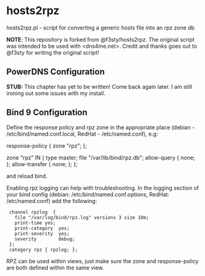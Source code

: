 # hosts2rpz

hosts2rpz.pl - script for converting a generic hosts file into an rpz zone db

**NOTE**: This repository is forked from @f3sty/hosts2rpz. The original script was intended to be used with <dns4me.net>. Credit and thanks goes out to @f3sty for writing the original script!

## PowerDNS Configuration

**STUB:** This chapter has yet to be written! Come back again later. I am still ironing out some issues with my install.

## Bind 9 Configuration

Define the response policy and rpz zone in the appropriate place (debian - /etc/bind/named.conf.local, RedHat - /etc/named.conf), e.g:


  response-policy { zone "rpz"; };

  zone "rpz" IN {
      type master;
      file "/var/lib/bind/rpz.db";
      allow-query { none; };
      allow-transfer { none; };
    };

and reload bind. 

Enabling rpz logging can help with troubleshooting. In the logging section of your bind config (debian: /etc/bind/named.conf.options, RedHat: /etc/named.conf) add the following:

     channel rpzlog  {
       file "/var/log/bind/rpz.log" versions 3 size 10m;
       print-time yes;
       print-category  yes;
       print-severity  yes;
       severity        debug;
     };
     category rpz { rpzlog; };


RPZ can be used within views, just make sure the zone and response-policy are both defined within the same view.

